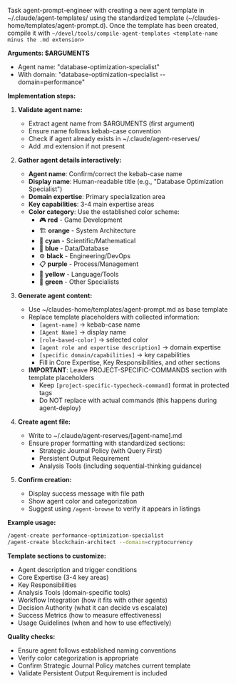 Task agent-prompt-engineer with creating a new agent template in ~/.claude/agent-templates/ using the standardized template (~/claudes-home/templates/agent-prompt.d). Once the template has been created, compile it with `~/devel/tools/compile-agent-templates <template-name minus the .md extension>`

**Arguments: $ARGUMENTS**

- Agent name: "database-optimization-specialist"
- With domain: "database-optimization-specialist --domain=performance"

**Implementation steps:**

1. **Validate agent name:**
   - Extract agent name from $ARGUMENTS (first argument)
   - Ensure name follows kebab-case convention
   - Check if agent already exists in ~/.claude/agent-reserves/
   - Add .md extension if not present

2. **Gather agent details interactively:**
   - **Agent name**: Confirm/correct the kebab-case name
   - **Display name**: Human-readable title (e.g., "Database Optimization Specialist")
   - **Domain expertise**: Primary specialization area
   - **Key capabilities**: 3-4 main expertise areas  
   - **Color category**: Use the established color scheme:
     - 🎮 **red** - Game Development
     - 🏗️ **orange** - System Architecture
     - 🔬 **cyan** - Scientific/Mathematical
     - 💾 **blue** - Data/Database
     - ⚙️ **black** - Engineering/DevOps
     - 📋 **purple** - Process/Management
     - 🔧 **yellow** - Language/Tools
     - 📝 **green** - Other Specialists

3. **Generate agent content:**
   - Use ~/claudes-home/templates/agent-prompt.md as base template
   - Replace template placeholders with collected information:
     - `[agent-name]` → kebab-case name
     - `[Agent Name]` → display name
     - `[role-based-color]` → selected color
     - `[agent role and expertise description]` → domain expertise
     - `[specific domain/capabilities]` → key capabilities
     - Fill in Core Expertise, Key Responsibilities, and other sections
   - **IMPORTANT**: Leave PROJECT-SPECIFIC-COMMANDS section with template placeholders
     - Keep `[project-specific-typecheck-command]` format in protected tags
     - Do NOT replace with actual commands (this happens during agent-deploy)

4. **Create agent file:**
   - Write to ~/.claude/agent-reserves/[agent-name].md
   - Ensure proper formatting with standardized sections:
     - Strategic Journal Policy (with Query First)
     - Persistent Output Requirement
     - Analysis Tools (including sequential-thinking guidance)

5. **Confirm creation:**
   - Display success message with file path
   - Show agent color and categorization
   - Suggest using `/agent-browse` to verify it appears in listings

**Example usage:**

```bash
/agent-create performance-optimization-specialist
/agent-create blockchain-architect --domain=cryptocurrency
```

**Template sections to customize:**

- Agent description and trigger conditions
- Core Expertise (3-4 key areas)
- Key Responsibilities
- Analysis Tools (domain-specific tools)
- Workflow Integration (how it fits with other agents)
- Decision Authority (what it can decide vs escalate)
- Success Metrics (how to measure effectiveness)
- Usage Guidelines (when and how to use effectively)

**Quality checks:**

- Ensure agent follows established naming conventions
- Verify color categorization is appropriate
- Confirm Strategic Journal Policy matches current template
- Validate Persistent Output Requirement is included
